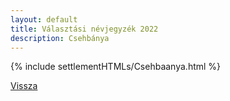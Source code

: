 ```yaml
---
layout: default
title: Választási névjegyzék 2022
description: Csehbánya
---
```


{% include settlementHTMLs/Csehbaanya.html %}

[Vissza](./)